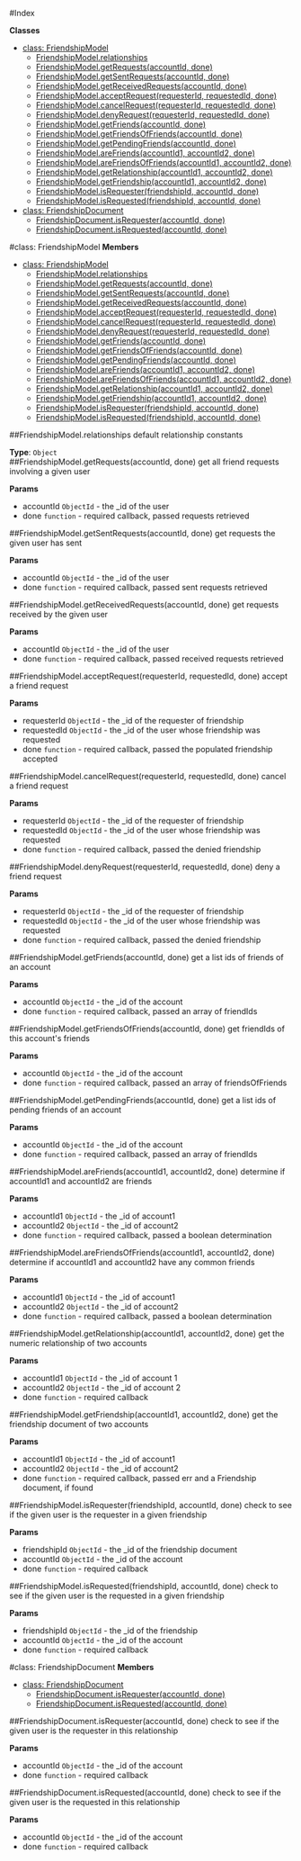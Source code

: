 #Index

**Classes**

* [class: FriendshipModel](#FriendshipModel)
  * [FriendshipModel.relationships](#FriendshipModel.relationships)
  * [FriendshipModel.getRequests(accountId, done)](#FriendshipModel.getRequests)
  * [FriendshipModel.getSentRequests(accountId, done)](#FriendshipModel.getSentRequests)
  * [FriendshipModel.getReceivedRequests(accountId, done)](#FriendshipModel.getReceivedRequests)
  * [FriendshipModel.acceptRequest(requesterId, requestedId, done)](#FriendshipModel.acceptRequest)
  * [FriendshipModel.cancelRequest(requesterId, requestedId, done)](#FriendshipModel.cancelRequest)
  * [FriendshipModel.denyRequest(requesterId, requestedId, done)](#FriendshipModel.denyRequest)
  * [FriendshipModel.getFriends(accountId, done)](#FriendshipModel.getFriends)
  * [FriendshipModel.getFriendsOfFriends(accountId, done)](#FriendshipModel.getFriendsOfFriends)
  * [FriendshipModel.getPendingFriends(accountId, done)](#FriendshipModel.getPendingFriends)
  * [FriendshipModel.areFriends(accountId1, accountId2, done)](#FriendshipModel.areFriends)
  * [FriendshipModel.areFriendsOfFriends(accountId1, accountId2, done)](#FriendshipModel.areFriendsOfFriends)
  * [FriendshipModel.getRelationship(accountId1, accountId2, done)](#FriendshipModel.getRelationship)
  * [FriendshipModel.getFriendship(accountId1, accountId2, done)](#FriendshipModel.getFriendship)
  * [FriendshipModel.isRequester(friendshipId, accountId, done)](#FriendshipModel.isRequester)
  * [FriendshipModel.isRequested(friendshipId, accountId, done)](#FriendshipModel.isRequested)
* [class: FriendshipDocument](#FriendshipDocument)
  * [FriendshipDocument.isRequester(accountId, done)](#FriendshipDocument.isRequester)
  * [FriendshipDocument.isRequested(accountId, done)](#FriendshipDocument.isRequested)
 
<a name="FriendshipModel"></a>
#class: FriendshipModel
**Members**

* [class: FriendshipModel](#FriendshipModel)
  * [FriendshipModel.relationships](#FriendshipModel.relationships)
  * [FriendshipModel.getRequests(accountId, done)](#FriendshipModel.getRequests)
  * [FriendshipModel.getSentRequests(accountId, done)](#FriendshipModel.getSentRequests)
  * [FriendshipModel.getReceivedRequests(accountId, done)](#FriendshipModel.getReceivedRequests)
  * [FriendshipModel.acceptRequest(requesterId, requestedId, done)](#FriendshipModel.acceptRequest)
  * [FriendshipModel.cancelRequest(requesterId, requestedId, done)](#FriendshipModel.cancelRequest)
  * [FriendshipModel.denyRequest(requesterId, requestedId, done)](#FriendshipModel.denyRequest)
  * [FriendshipModel.getFriends(accountId, done)](#FriendshipModel.getFriends)
  * [FriendshipModel.getFriendsOfFriends(accountId, done)](#FriendshipModel.getFriendsOfFriends)
  * [FriendshipModel.getPendingFriends(accountId, done)](#FriendshipModel.getPendingFriends)
  * [FriendshipModel.areFriends(accountId1, accountId2, done)](#FriendshipModel.areFriends)
  * [FriendshipModel.areFriendsOfFriends(accountId1, accountId2, done)](#FriendshipModel.areFriendsOfFriends)
  * [FriendshipModel.getRelationship(accountId1, accountId2, done)](#FriendshipModel.getRelationship)
  * [FriendshipModel.getFriendship(accountId1, accountId2, done)](#FriendshipModel.getFriendship)
  * [FriendshipModel.isRequester(friendshipId, accountId, done)](#FriendshipModel.isRequester)
  * [FriendshipModel.isRequested(friendshipId, accountId, done)](#FriendshipModel.isRequested)

<a name="FriendshipModel.relationships"></a>
##FriendshipModel.relationships
default relationship constants

**Type**: `Object`  
<a name="FriendshipModel.getRequests"></a>
##FriendshipModel.getRequests(accountId, done)
get all friend requests involving a given user

**Params**

- accountId `ObjectId` - the _id of the user  
- done `function` - required callback, passed requests retrieved  

<a name="FriendshipModel.getSentRequests"></a>
##FriendshipModel.getSentRequests(accountId, done)
get requests the given user has sent

**Params**

- accountId `ObjectId` - the _id of the user  
- done `function` - required callback, passed sent requests retrieved  

<a name="FriendshipModel.getReceivedRequests"></a>
##FriendshipModel.getReceivedRequests(accountId, done)
get requests received by the given user

**Params**

- accountId `ObjectId` - the _id of the user  
- done `function` - required callback, passed received requests retrieved  

<a name="FriendshipModel.acceptRequest"></a>
##FriendshipModel.acceptRequest(requesterId, requestedId, done)
accept a friend request

**Params**

- requesterId `ObjectId` - the _id of the requester of friendship  
- requestedId `ObjectId` - the _id of the user whose friendship was requested  
- done `function` - required callback, passed the populated friendship accepted  

<a name="FriendshipModel.cancelRequest"></a>
##FriendshipModel.cancelRequest(requesterId, requestedId, done)
cancel a friend request

**Params**

- requesterId `ObjectId` - the _id of the requester of friendship  
- requestedId `ObjectId` - the _id of the user whose friendship was requested  
- done `function` - required callback, passed the denied friendship  

<a name="FriendshipModel.denyRequest"></a>
##FriendshipModel.denyRequest(requesterId, requestedId, done)
deny a friend request

**Params**

- requesterId `ObjectId` - the _id of the requester of friendship  
- requestedId `ObjectId` - the _id of the user whose friendship was requested  
- done `function` - required callback, passed the denied friendship  

<a name="FriendshipModel.getFriends"></a>
##FriendshipModel.getFriends(accountId, done)
get a list ids of friends of an account

**Params**

- accountId `ObjectId` - the _id of the account  
- done `function` - required callback, passed an array of friendIds  

<a name="FriendshipModel.getFriendsOfFriends"></a>
##FriendshipModel.getFriendsOfFriends(accountId, done)
get friendIds of this account's friends

**Params**

- accountId `ObjectId` - the _id of the account  
- done `function` - required callback, passed an array of friendsOfFriends  

<a name="FriendshipModel.getPendingFriends"></a>
##FriendshipModel.getPendingFriends(accountId, done)
get a list ids of pending friends of an account

**Params**

- accountId `ObjectId` - the _id of the account  
- done `function` - required callback, passed an array of friendIds  

<a name="FriendshipModel.areFriends"></a>
##FriendshipModel.areFriends(accountId1, accountId2, done)
determine if accountId1 and accountId2 are friends

**Params**

- accountId1 `ObjectId` - the _id of account1  
- accountId2 `ObjectId` - the _id of account2  
- done `function` - required callback, passed a boolean determination  

<a name="FriendshipModel.areFriendsOfFriends"></a>
##FriendshipModel.areFriendsOfFriends(accountId1, accountId2, done)
determine if accountId1 and accountId2 have any common friends

**Params**

- accountId1 `ObjectId` - the _id of account1  
- accountId2 `ObjectId` - the _id of account2  
- done `function` - required callback, passed a boolean determination  

<a name="FriendshipModel.getRelationship"></a>
##FriendshipModel.getRelationship(accountId1, accountId2, done)
get the numeric relationship of two accounts

**Params**

- accountId1 `ObjectId` - the _id of account 1  
- accountId2 `ObjectId` - the _id of account 2  
- done `function` - required callback  

<a name="FriendshipModel.getFriendship"></a>
##FriendshipModel.getFriendship(accountId1, accountId2, done)
get the friendship document of two accounts

**Params**

- accountId1 `ObjectId` - the _id of account1  
- accountId2 `ObjectId` - the _id of account2  
- done `function` - required callback, passed err and a Friendship document, if found  

<a name="FriendshipModel.isRequester"></a>
##FriendshipModel.isRequester(friendshipId, accountId, done)
check to see if the given user is the requester in a given friendship

**Params**

- friendshipId `ObjectId` - the _id of the friendship document  
- accountId `ObjectId` - the _id of the account  
- done `function` - required callback  

<a name="FriendshipModel.isRequested"></a>
##FriendshipModel.isRequested(friendshipId, accountId, done)
check to see if the given user is the requested in a given friendship

**Params**

- friendshipId `ObjectId` - the _id of the friendship  
- accountId `ObjectId` - the _id of the account  
- done `function` - required callback  

<a name="FriendshipDocument"></a>
#class: FriendshipDocument
**Members**

* [class: FriendshipDocument](#FriendshipDocument)
  * [FriendshipDocument.isRequester(accountId, done)](#FriendshipDocument.isRequester)
  * [FriendshipDocument.isRequested(accountId, done)](#FriendshipDocument.isRequested)

<a name="FriendshipDocument.isRequester"></a>
##FriendshipDocument.isRequester(accountId, done)
check to see if the given user is the requester in this relationship

**Params**

- accountId `ObjectId` - the _id of the account  
- done `function` - required callback  

<a name="FriendshipDocument.isRequested"></a>
##FriendshipDocument.isRequested(accountId, done)
check to see if the given user is the requested in this relationship

**Params**

- accountId `ObjectId` - the _id of the account  
- done `function` - required callback  

